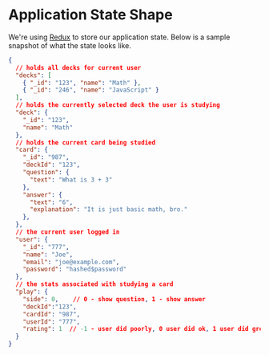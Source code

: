 # Application State Shape

We're using [Redux](http://redux.js.org/) to store our application state. Below is a sample snapshot of what the state looks like.

```json
{
  // holds all decks for current user
  "decks": [
    { "_id": "123", "name": "Math" },
    { "_id": "246", "name": "JavaScript" }
  ],
  // holds the currently selected deck the user is studying
  "deck": {
    "_id": "123",
    "name": "Math"
  },
  // holds the current card being studied
  "card": {
    "_id": "987",
    "deckId": "123",
    "question": {
      "text": "What is 3 + 3"
    },
    "answer": {
      "text": "6",
      "explanation": "It is just basic math, bro."
    },
  },
  // the current user logged in
  "user": {
    "_id": "777",
    "name": "Joe",
    "email": "joe@example.com",
    "password": "hashed$password"
  },
  // the stats associated with studying a card 
  "play": {
    "side": 0,    // 0 - show question, 1 - show answer
    "deckId":"123",
    "cardId": "987",
    "userId": "777",
    "rating": 1  // -1 - user did poorly, 0 user did ok, 1 user did great
  }
}
```
​
